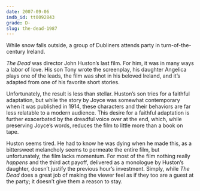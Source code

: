 ```yaml
---
date: 2007-09-06
imdb_id: tt0092843
grade: D-
slug: the-dead-1987
---
```


While snow falls outside, a group of Dubliners attends party in turn-of-the-century Ireland.

_The Dead_ was director John Huston’s last film. For him, it was in many ways a labor of love. His son Tony wrote the screenplay, his daughter Angelica plays one of the leads, the film was shot in his beloved Ireland, and it’s adapted from one of his favorite short stories.

Unfortunately, the result is less than stellar. Huston’s son tries for a faithful adaptation, but while the story by Joyce was somewhat contemporary when it was published in 1914, these characters and their behaviors are far less relatable to a modern audience. This desire for a faithful adaptation is further exacerbated by the dreadful voice over at the end, which, while preserving Joyce’s words, reduces the film to little more than a book on tape.

Huston seems tired. He had to know he was dying when he made this, as a bittersweet melancholy seems to permeate the entire film, but unfortunately, the film lacks momentum. For most of the film nothing really _happens_ and the third act payoff, delivered as a monologue by Huston’s daughter, doesn’t justify the previous hour’s investment. Simply, while _The Dead_ does a great job of making the viewer feel as if they too are a guest at the party; it doesn’t give them a reason to stay.
